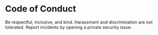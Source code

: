 # Code of Conduct

Be respectful, inclusive, and kind. Harassment and discrimination are not tolerated. Report incidents by opening a private security issue.

